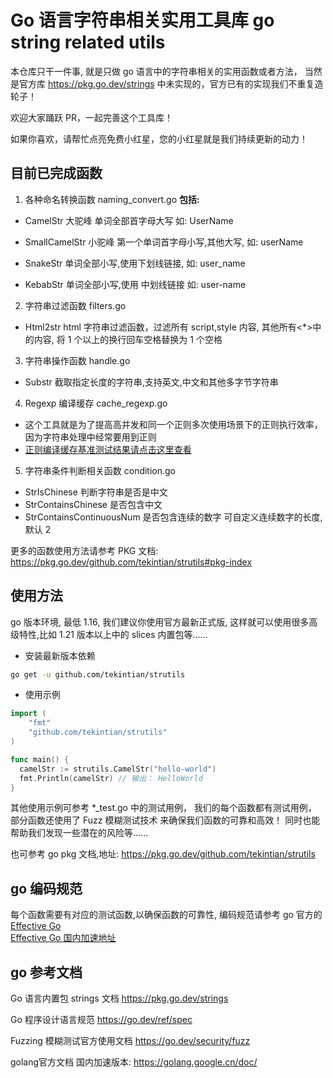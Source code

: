 # Go 语言字符串相关实用工具库 go string related utils

本仓库只干一件事, 就是只做 go 语言中的字符串相关的实用函数或者方法， 当然是官方库 https://pkg.go.dev/strings 中未实现的，官方已有的实现我们不重复造轮子！

欢迎大家踊跃 PR，一起完善这个工具库！

如果你喜欢，请帮忙点亮免费小红星，您的小红星就是我们持续更新的动力！

## 目前已完成函数

1. 各种命名转换函数 naming_convert.go
   **包括:**

- CamelStr 大驼峰 单词全部首字母大写 如: UserName

- SmallCamelStr 小驼峰 第一个单词首字母小写,其他大写, 如: userName

- SnakeStr 单词全部小写,使用下划线链接, 如: user_name

- KebabStr 单词全部小写,使用 中划线链接 如: user-name

2. 字符串过滤函数 filters.go

- Html2str html 字符串过滤函数，过滤所有 script,style 内容, 其他所有<\*>中的内容, 将 1 个以上的换行回车空格替换为 1 个空格

3. 字符串操作函数 handle.go

- Substr 截取指定长度的字符串,支持英文,中文和其他多字节字符串

4.  Regexp 编译缓存 cache_regexp.go

- 这个工具就是为了提高高并发和同一个正则多次使用场景下的正则执行效率，因为字符串处理中经常要用到正则
- [正则编译缓存基准测试结果请点击这里查看](docs/regexp_cache_benchmark.md)

5. 字符串条件判断相关函数 condition.go

- StrIsChinese 判断字符串是否是中文
- StrContainsChinese 是否包含中文
- StrContainsContinuousNum 是否包含连续的数字 可自定义连续数字的长度,默认 2

更多的函数使用方法请参考 PKG 文档: https://pkg.go.dev/github.com/tekintian/strutils#pkg-index

## 使用方法

go 版本环境, 最低 1.16, 我们建议你使用官方最新正式版, 这样就可以使用很多高级特性,比如 1.21 版本以上中的 slices 内置包等......

- 安装最新版本依赖

```sh
go get -u github.com/tekintian/strutils
```

- 使用示例

```go
import (
	"fmt"
	"github.com/tekintian/strutils"
)

func main() {
  camelStr := strutils.CamelStr("hello-world")
  fmt.Println(camelStr) // 输出： HelloWorld
}

```

其他使用示例可参考 \*\_test.go 中的测试用例， 我们的每个函数都有测试用例， 部分函数还使用了 Fuzz 模糊测试技术 来确保我们函数的可靠和高效！ 同时也能帮助我们发现一些潜在的风险等......

也可参考 go pkg 文档,地址: https://pkg.go.dev/github.com/tekintian/strutils

## go 编码规范

每个函数需要有对应的测试函数,以确保函数的可靠性, 编码规范请参考 go 官方的
[Effective Go](https://go.dev/doc/effective_go.html) <br>
[Effective Go 国内加速地址](https://golang.google.cn/doc/effective_go)

## go 参考文档

Go 语言内置包 strings 文档 https://pkg.go.dev/strings

Go 程序设计语言规范 https://go.dev/ref/spec

Fuzzing 模糊测试官方使用文档 https://go.dev/security/fuzz

golang官方文档 国内加速版本: https://golang.google.cn/doc/

